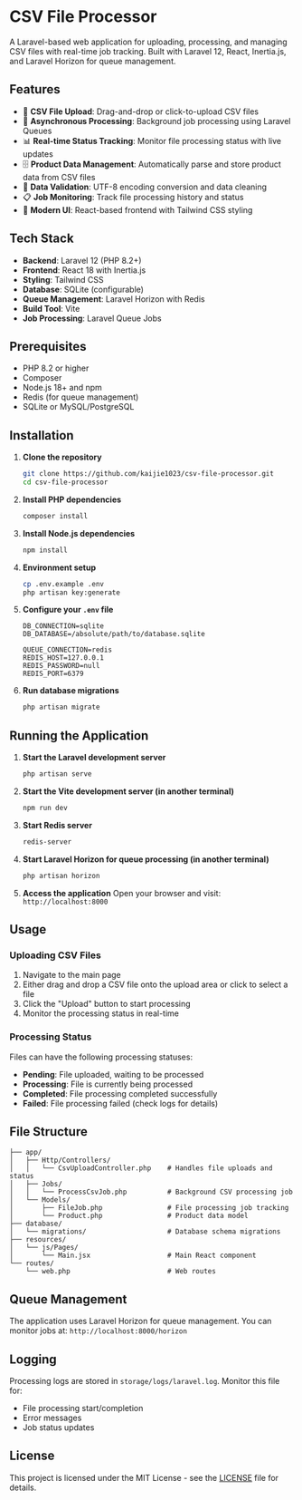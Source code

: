 # CSV File Processor

A Laravel-based web application for uploading, processing, and managing CSV files with real-time job tracking. Built with Laravel 12, React, Inertia.js, and Laravel Horizon for queue management.

## Features

- 📁 **CSV File Upload**: Drag-and-drop or click-to-upload CSV files
- 🔄 **Asynchronous Processing**: Background job processing using Laravel Queues
- 📊 **Real-time Status Tracking**: Monitor file processing status with live updates
- 🗄️ **Product Data Management**: Automatically parse and store product data from CSV files
- 🎯 **Data Validation**: UTF-8 encoding conversion and data cleaning
- 📋 **Job Monitoring**: Track file processing history and status
- 🚀 **Modern UI**: React-based frontend with Tailwind CSS styling

## Tech Stack

- **Backend**: Laravel 12 (PHP 8.2+)
- **Frontend**: React 18 with Inertia.js
- **Styling**: Tailwind CSS
- **Database**: SQLite (configurable)
- **Queue Management**: Laravel Horizon with Redis
- **Build Tool**: Vite
- **Job Processing**: Laravel Queue Jobs

## Prerequisites

- PHP 8.2 or higher
- Composer
- Node.js 18+ and npm
- Redis (for queue management)
- SQLite or MySQL/PostgreSQL

## Installation

1. **Clone the repository**
   ```bash
   git clone https://github.com/kaijie1023/csv-file-processor.git
   cd csv-file-processor
   ```

2. **Install PHP dependencies**
   ```bash
   composer install
   ```

3. **Install Node.js dependencies**
   ```bash
   npm install
   ```

4. **Environment setup**
   ```bash
   cp .env.example .env
   php artisan key:generate
   ```

5. **Configure your `.env` file**
   ```env
   DB_CONNECTION=sqlite
   DB_DATABASE=/absolute/path/to/database.sqlite
   
   QUEUE_CONNECTION=redis
   REDIS_HOST=127.0.0.1
   REDIS_PASSWORD=null
   REDIS_PORT=6379
   ```

6. **Run database migrations**
   ```bash
   php artisan migrate
   ```

## Running the Application

1. **Start the Laravel development server**
   ```bash
   php artisan serve
   ```

2. **Start the Vite development server (in another terminal)**
   ```bash
   npm run dev
   ```

3. **Start Redis server**
   ```bash
   redis-server
   ```

4. **Start Laravel Horizon for queue processing (in another terminal)**
   ```bash
   php artisan horizon
   ```

5. **Access the application**
   Open your browser and visit: `http://localhost:8000`

## Usage

### Uploading CSV Files

1. Navigate to the main page
2. Either drag and drop a CSV file onto the upload area or click to select a file
3. Click the "Upload" button to start processing
4. Monitor the processing status in real-time

### Processing Status

Files can have the following processing statuses:
- **Pending**: File uploaded, waiting to be processed
- **Processing**: File is currently being processed
- **Completed**: File processing completed successfully
- **Failed**: File processing failed (check logs for details)


## File Structure

```
├── app/
│   ├── Http/Controllers/
│   │   └── CsvUploadController.php    # Handles file uploads and status
│   ├── Jobs/
│   │   └── ProcessCsvJob.php          # Background CSV processing job
│   └── Models/
│       ├── FileJob.php                # File processing job tracking
│       └── Product.php                # Product data model
├── database/
│   └── migrations/                    # Database schema migrations
├── resources/
│   └── js/Pages/
│       └── Main.jsx                   # Main React component
└── routes/
    └── web.php                        # Web routes
```

## Queue Management

The application uses Laravel Horizon for queue management. You can monitor jobs at:
`http://localhost:8000/horizon`

## Logging

Processing logs are stored in `storage/logs/laravel.log`. Monitor this file for:
- File processing start/completion
- Error messages
- Job status updates

## License

This project is licensed under the MIT License - see the [LICENSE](LICENSE) file for details.

